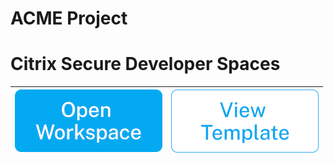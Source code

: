 # ACME Project

# Citrix Secure Developer Spaces
| [![Open in Strong Network](./assets/open_workspace_blue_small.png)](https://demo.strong.network/project/399991536570222/quickstart/714288768697896)  | [![Open in Strong Network](./assets/view_template_blue_small.png)](https://demo.strong.network/project/399991536570222/workspaces/templates) |
| ------------- |:-------------:|
